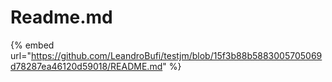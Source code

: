 # Readme.md

{% embed url="https://github.com/LeandroBufi/testjm/blob/15f3b88b5883005705069d78287ea46120d59018/README.md" %}

